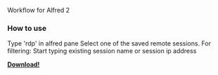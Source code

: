 Workflow for Alfred 2

###  How to use ####

 Type 'rdp' in alfred pane
 Select one of the saved remote sessions. 
 For filtering:
 	Start typing existing session name or session ip address

**[Download!](https://github.com/trostnikov/RDP_CoRD/raw/master/RDP%20CoRd.alfredworkflow)**
